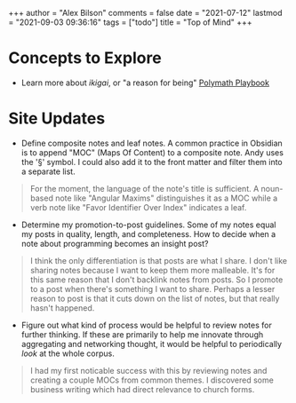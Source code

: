 +++
author = "Alex Bilson"
comments = false
date = "2021-07-12"
lastmod = "2021-09-03 09:36:16"
tags = ["todo"]
title = "Top of Mind"
+++
# Concepts to Explore

- Learn more about _ikigai_, or "a reason for being" [Polymath Playbook](https://salman.io/blog/polymath-playbook/)

# Site Updates

- Define composite notes and leaf notes. A common practice in Obsidian is to append "MOC" (Maps Of Content) to a composite note. Andy uses the '§' symbol. I could also add it to the front matter and filter them into a separate list.

> For the moment, the language of the note's title is sufficient. A noun-based note like "Angular Maxims" distinguishes it as a MOC while a verb note like "Favor Identifier Over Index" indicates a leaf.

- Determine my promotion-to-post guidelines. Some of my notes equal my posts in quality, length, and completeness. How to decide when a note about programming becomes an insight post?

> I think the only differentiation is that posts are what I share. I don't like sharing notes because I want to keep them more malleable. It's for this same reason that I don't backlink notes from posts. So I promote to a post when there's something I want to share. Perhaps a lesser reason to post is that it cuts down on the list of notes, but that really hasn't happened.

- Figure out what kind of process would be helpful to review notes for further thinking. If these are primarily to help me innovate through aggregating and networking thought, it would be helpful to periodically _look_ at the whole corpus.

> I had my first noticable success with this by reviewing notes and creating a couple MOCs from common themes. I discovered some business writing which had direct relevance to church forms.

